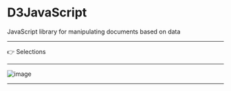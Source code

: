 # D3JavaScript
JavaScript library for manipulating documents based on data
***
:point_right: Selections
***
![image](https://user-images.githubusercontent.com/19554935/47954640-9f778780-df62-11e8-9e7d-1140cfe9fdee.png)
***

